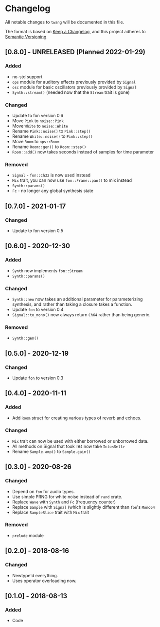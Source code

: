 # Changelog
All notable changes to `twang` will be documented in this file.

The format is based on [Keep a Changelog](https://keepachangelog.com/en/1.0.0/),
and this project adheres to [Semantic Versioning](https://github.com/AldaronLau/semver).

## [0.8.0] - UNRELEASED (Planned 2022-01-29)
### Added
 - no-std support
 - `ops` module for auditory effects previously provided by `Signal`
 - `osc` module for basic oscillators previously provided by `Signal`
 - `Synth::stream()` (needed now that the `Stream` trait is gone)

### Changed
 - Update to fon version 0.6
 - Move `Pink` to `noise::Pink`
 - Move `White` to `noise::White`
 - Rename `Pink::noise()` to `Pink::step()`
 - Rename `White::noise()` to `Pink::step()`
 - Move `Room` to `ops::Room`
 - Rename `Room::gen()` to `Room::step()`
 - `Room::add()` now takes seconds instead of samples for time parameter

### Removed
 - `Signal` - `fon::Ch32` is now used instead
 - `Mix` trait, you can now use `fon::Frame::pan()` to mix instead
 - `Synth::params()`
 - `Fc` - no longer any global synthesis state

## [0.7.0] - 2021-01-17
### Changed
 - Update to fon version 0.5

## [0.6.0] - 2020-12-30
### Added
 - `Synth` now implements `fon::Stream`
 - `Synth::params()`

### Changed
 - `Synth::new` now takes an additional parameter for parameterizing synthesis,
   and rather than taking a closure takes a function.
 - Update `fon` to version 0.4
 - `Signal::to_mono()` now always return `Ch64` rather than being generic.

### Removed
 - `Synth::gen()`

## [0.5.0] - 2020-12-19
### Changed
 - Update `fon` to version 0.3

## [0.4.0] - 2020-11-11
### Added
 - Add `Room` struct for creating various types of reverb and echoes. 

### Changed
 - `Mix` trait can now be used with either borrowed or unborrowed data.
 - All methods on Signal that took `f64` now take `Into<Self>`
 - Rename `Sample.amp()` to `Sample.gain()`

## [0.3.0] - 2020-08-26
### Changed
 - Depend on `fon` for audio types.
 - Use simple PRNG for white noise instead of `rand` crate.
 - Replace `Wave` with `Synth` and `Fc` (frequency counter)
 - Replace `Sample` with `Signal` (which is slightly different than `fon`'s
   `Mono64`
 - Replace `SampleSlice` trait with `Mix` trait

### Removed
 - `prelude` module

## [0.2.0] - 2018-08-16
### Changed
 - Newtype'd everything.
 - Uses operator overloading now.

## [0.1.0] - 2018-08-13
### Added
 - Code
